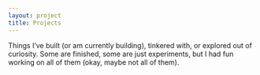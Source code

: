 ```yaml
---
layout: project
title: Projects
---
```


Things I’ve built (or am currently building), tinkered with, or explored out of curiosity. Some are finished, some are just experiments, but I had fun working on all of them (okay, maybe not all of them).
